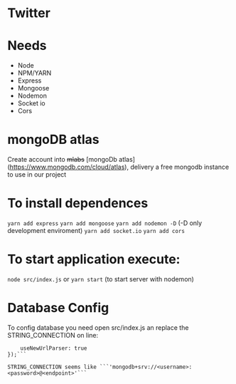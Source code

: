 # Twitter

# Needs
- Node
- NPM/YARN
- Express
- Mongoose
- Nodemon
- Socket io
- Cors

# mongoDB atlas
Create account into ~~mlabs~~ [mongoDb atlas] (https://www.mongodb.com/cloud/atlas), delivery a free mongodb instance to use in our project

# To install dependences
```yarn add express```
```yarn add mongoose```
```yarn add nodemon -D``` (-D only development enviroment)
```yarn add socket.io```
```yarn add cors```

# To start application execute:
```node src/index.js```
or
```yarn start``` (to start server with nodemon)

# Database Config
To config database you need open src/index.js an replace the STRING_CONNECTION on line:

```mongoose.connect(STRING_CONNECTION, {
    useNewUrlParser: true
});```

STRING_CONNECTION seems like ```'mongodb+srv://<username>:<password>@<endpoint>'```